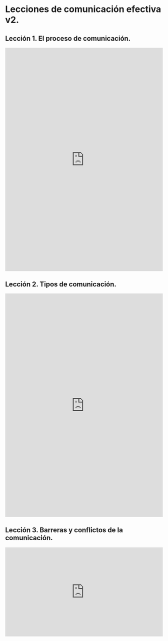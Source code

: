 # Lecciones de comunicación efectiva v2.

## Lección 1. El proceso de comunicación.

<div style="width: 100%;"><div style="position: relative; padding-bottom: 141.4%; padding-top: 0; height: 0;"><iframe title="TCE_U1_L1_Infografia" frameborder="0" width="1000px" height="1414px" style="position: absolute; top: 0; left: 0; width: 100%; height: 100%;" src="https://view.genially.com/61f18dc98f58480018f39b26" type="text/html" allowscriptaccess="always" allowfullscreen="true" scrolling="yes" allownetworking="all"></iframe> </div> </div>

## Lección 2. Tipos de comunicación.
<div style="width: 100%;"><div style="position: relative; padding-bottom: 141.4%; padding-top: 0; height: 0;"><iframe title="TCE_U1_L2_Infografia" frameborder="0" width="1000px" height="1414px" style="position: absolute; top: 0; left: 0; width: 100%; height: 100%;" src="https://view.genially.com/61f18de48f58480018f39b28" type="text/html" allowscriptaccess="always" allowfullscreen="true" scrolling="yes" allownetworking="all"></iframe> </div> </div>

## Lección 3. Barreras y conflictos de la comunicación.

<div style="width: 100%;"><div style="position: relative; padding-bottom: 56.25%; padding-top: 0; height: 0;"><iframe title="TCE_U1_L3_Presentacion" frameborder="0" width="1200px" height="675px" style="position: absolute; top: 0; left: 0; width: 100%; height: 100%;" src="https://view.genially.com/61f18df58705c10011560842" type="text/html" allowscriptaccess="always" allowfullscreen="true" scrolling="yes" allownetworking="all"></iframe> </div> </div>
